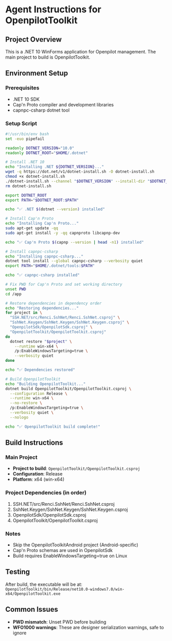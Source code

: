 # Agent Instructions for OpenpilotToolkit

## Project Overview
This is a .NET 10 WinForms application for Openpilot management. The main project to build is OpenpilotToolkit.

## Environment Setup

### Prerequisites
- .NET 10 SDK
- Cap'n Proto compiler and development libraries
- capnpc-csharp dotnet tool

### Setup Script
```bash
#!/usr/bin/env bash
set -euo pipefail

readonly DOTNET_VERSION="10.0"
readonly DOTNET_ROOT="$HOME/.dotnet"

# Install .NET 10
echo "Installing .NET ${DOTNET_VERSION}..."
wget -q https://dot.net/v1/dotnet-install.sh -O dotnet-install.sh
chmod +x dotnet-install.sh
./dotnet-install.sh --channel "$DOTNET_VERSION" --install-dir "$DOTNET_ROOT" --no-path
rm dotnet-install.sh

export DOTNET_ROOT
export PATH="$DOTNET_ROOT:$PATH"

echo "✅ .NET $(dotnet --version) installed"

# Install Cap'n Proto
echo "Installing Cap'n Proto..."
sudo apt-get update -qq
sudo apt-get install -y -qq capnproto libcapnp-dev

echo "✅ Cap'n Proto $(capnp --version | head -n1) installed"

# Install capnpc-csharp
echo "Installing capnpc-csharp..."
dotnet tool install --global capnpc-csharp --verbosity quiet
export PATH="$HOME/.dotnet/tools:$PATH"

echo "✅ capnpc-csharp installed"

# Fix PWD for Cap'n Proto and set working directory
unset PWD
cd /app

# Restore dependencies in dependency order
echo "Restoring dependencies..."
for project in \
  "SSH.NET/src/Renci.SshNet/Renci.SshNet.csproj" \
  "SshNet.Keygen/SshNet.Keygen/SshNet.Keygen.csproj" \
  "OpenpilotSdk/OpenpilotSdk.csproj" \
  "OpenpilotToolkit/OpenpilotToolkit.csproj"
do
  dotnet restore "$project" \
    --runtime win-x64 \
    /p:EnableWindowsTargeting=true \
    --verbosity quiet
done

echo "✅ Dependencies restored"

# Build OpenpilotToolkit
echo "Building OpenpilotToolkit..."
dotnet build OpenpilotToolkit/OpenpilotToolkit.csproj \
  --configuration Release \
  --runtime win-x64 \
  --no-restore \
  /p:EnableWindowsTargeting=true \
  --verbosity quiet \
  --nologo

echo "✅ OpenpilotToolkit build complete!"
```

## Build Instructions

### Main Project
- **Project to build**: `OpenpilotToolkit/OpenpilotToolkit.csproj`
- **Configuration**: Release
- **Platform**: x64 (win-x64)

### Project Dependencies (in order)
1. SSH.NET/src/Renci.SshNet/Renci.SshNet.csproj
2. SshNet.Keygen/SshNet.Keygen/SshNet.Keygen.csproj
3. OpenpilotSdk/OpenpilotSdk.csproj
4. OpenpilotToolkit/OpenpilotToolkit.csproj

### Notes
- Skip the OpenpilotToolkitAndroid project (Android-specific)
- Cap'n Proto schemas are used in OpenpilotSdk
- Build requires EnableWindowsTargeting=true on Linux

## Testing
After build, the executable will be at:
`OpenpilotToolkit/bin/Release/net10.0-windows7.0/win-x64/OpenpilotToolkit.exe`

## Common Issues
- **PWD mismatch**: Unset PWD before building
- **WFO1000 warnings**: These are designer serialization warnings, safe to ignore
